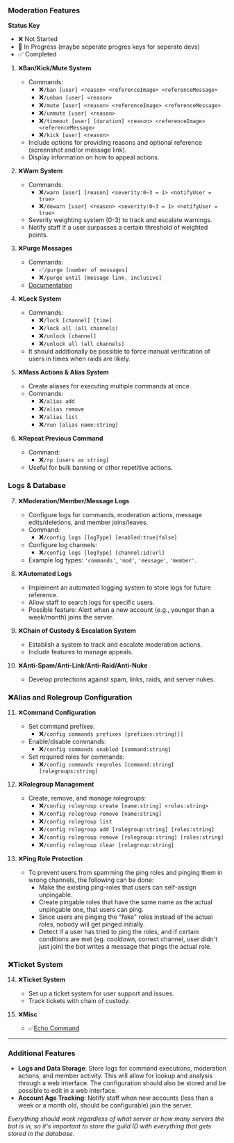 ### **Moderation Features**

**Status Key**
- ❌ Not Started
- 🔧 In Progress (maybe seperate progres keys for seperate devs)
- ✅ Completed

1. ❌**Ban/Kick/Mute System**
   - Commands:
     - ❌`/ban [user] <reason> <referenceImage> <referenceMessage>`
     - ❌`/unban [user] <reason>`
     - ❌`/mute [user] <reason> <referenceImage> <referenceMessage>`
     - ❌`/unmute [user] <reason>`
     - ❌`/timeout [user] [duration] <reason> <referenceImage> <referenceMessage>`
     - ❌`/kick [user] <reason>`
   - Include options for providing reasons and optional reference (screenshot and/or message link).
   - Display information on how to appeal actions.
   
2. ❌**Warn System**
   - Commands:
     - ❌`/warn [user] [reason] <severity:0~3 = 1> <notifyUser = true>`
     - ❌`/dewarn [user] <reason> <severity:0~3 = 1> <notifyUser = true>`
   - Severity weighting system (0-3) to track and escalate warnings.
   - Notify staff if a user surpasses a certain threshold of weighted points.

3. ❌**Purge Messages**
   - Commands:
     - ✅`/purge [number of messages]`
     - ❌`/purge until [message link, inclusive]`
    - [Documentation](Documentation/Commands/purge.md)

4. ❌**Lock System**
   - Commands:
     - ❌`/lock [channel] [time]`
     - ❌`/lock all (all channels)`
     - ❌`/unlock [channel]`
     - ❌`/unlock all (all channels)`
   - It should additionally be possible to force manual verification of users in times when raids are likely.

5. ❌**Mass Actions & Alias System**
   - Create aliases for executing multiple commands at once.
   - Commands:
     - ❌`/alias add`
     - ❌`/alias remove`
     - ❌`/alias list`
     - ❌`/run [alias name:string]`

6. ❌**Repeat Previous Command**
   - Command:
     - ❌`/rp [users as string]`
   - Useful for bulk banning or other repetitive actions.

### **Logs & Database**

7. ❌**Moderation/Member/Message Logs**
   - Configure logs for commands, moderation actions, message edits/deletions, and member joins/leaves.
   - Command:
     - ❌`/config logs [logType] [enabled:true|false]`
   - Configure log channels:
     - ❌`/config logs [logType] [channel:id|url]`
   - Example log types: `'commands'`, `'mod'`, `'message'`, `'member'`.

8. ❌**Automated Logs**
   - Implement an automated logging system to store logs for future reference.
   - Allow staff to search logs for specific users.
   - Possible feature: Alert when a new account (e.g., younger than a week/month) joins the server.

9. ❌**Chain of Custody & Escalation System**
   - Establish a system to track and escalate moderation actions.
   - Include features to manage appeals.

10. ❌**Anti-Spam/Anti-Link/Anti-Raid/Anti-Nuke**
    - Develop protections against spam, links, raids, and server nukes.

### ❌**Alias and Rolegroup Configuration**

11. ❌**Command Configuration**
    - Set command prefixes:
      - ❌`/config commands prefixes [prefixes:string[]]`
    - Enable/disable commands:
      - ❌`/config commands enabled [command:string]`
    - Set required roles for commands:
      - ❌`/config commands reqroles [command:string] [rolegroups:string]`

12. ❌**Rolegroup Management**
    - Create, remove, and manage rolegroups:
      - ❌`/config rolegroup create [name:string] <roles:string>`
      - ❌`/config rolegroup remove [name:string]`
      - ❌`/config rolegroup list`
      - ❌`/config rolegroup add [rolegroup:string] [roles:string]`
      - ❌`/config rolegroup remove [rolegroup:string] [roles:string]`
      - ❌`/config rolegroup clear [rolegroup:string]`

13. ❌**Ping Role Protection**
    - To prevent users from spamming the ping roles and pinging them in wrong channels, the following can be done:
      - Make the existing ping-roles that users can self-assign unpingable.
      - Create pingable roles that have the same name as the actual unpingable one, that users can ping.
      - Since users are pinging the "fake" roles instead of the actual roles, nobody will get pinged initially.
      - Detect if a user has tried to ping the roles, and if certain conditions are met (eg. cooldown, correct channel, user didn't just join) the bot writes a message that pings the actual role.

### ❌**Ticket System**

14. ❌**Ticket System**
    - Set up a ticket system for user support and issues.
    - Track tickets with chain of custody.

15. ❌**Misc**
    - ✅[Echo Command](Documentation/Commands/echo.md)
---

### **Additional Features**

- **Logs and Data Storage**: Store logs for command executions, moderation actions, and member activity. This will allow for lookup and analysis through a web interface. The configuration should also be stored and be possible to edit in a web interface.
- **Account Age Tracking**: Notify staff when new accounts (less than a week or a month old, should be configurable) join the server.

*Everything should work regardless of what server or how many servers the bot is in, so it's important to store the guild ID with everything that gets stored in the database.*
